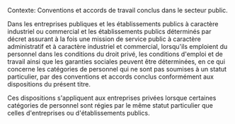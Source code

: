 Contexte: Conventions et accords de travail conclus dans le secteur public.

Dans les entreprises publiques et les établissements publics à caractère industriel ou commercial et les établissements publics déterminés par décret assurant à la fois une mission de service public à caractère administratif et à caractère industriel et commercial, lorsqu'ils emploient du personnel dans les conditions du droit privé, les conditions d'emploi et de travail ainsi que les garanties sociales peuvent être déterminées, en ce qui concerne les catégories de personnel qui ne sont pas soumises à un statut particulier, par des conventions et accords conclus conformément aux dispositions du présent titre.

Ces dispositions s'appliquent aux entreprises privées lorsque certaines catégories de personnel sont régies par le même statut particulier que celles d'entreprises ou d'établissements publics.